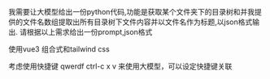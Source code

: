 我需要让大模型给出一份python代码,功能是获取某个文件夹下的目录树和并我提供的文件名数组提取出所有目录树下文件内容并以文件名作为标题,以json格式输出. 请根据以上需求给出一份prompt,json格式

使用vue3 组合式和tailwind css



考虑使用快捷键 qwerdf ctrl-c x v 来使用大模型，可以设定快捷键关联